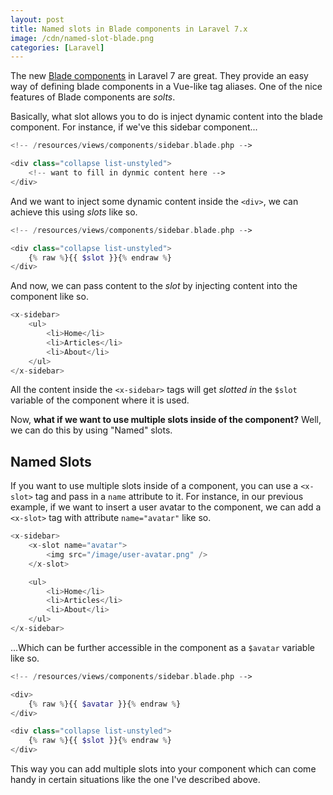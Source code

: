 ```yaml
---
layout: post
title: Named slots in Blade components in Laravel 7.x
image: /cdn/named-slot-blade.png
categories: [Laravel]
---
```


The new [Blade components](https://laravel.com/docs/7.x/blade#components) in Laravel 7 are great. They provide an easy way of defining blade components in a Vue-like tag aliases. One of the nice features of Blade components are *solts*.

Basically, what slot allows you to do is inject dynamic content into the blade component. For instance, if we've this sidebar component...

```php
<!-- /resources/views/components/sidebar.blade.php -->

<div class="collapse list-unstyled">
    <!-- want to fill in dynmic content here -->
</div>
```

And we want to inject some dynamic content inside the `<div>`, we can achieve this using *slots* like so.

```php
<!-- /resources/views/components/sidebar.blade.php -->

<div class="collapse list-unstyled">
    {% raw %}{{ $slot }}{% endraw %}
</div>
```

And now, we can pass content to the *slot* by injecting content into the component like so.

```php
<x-sidebar>
    <ul>
        <li>Home</li>
        <li>Articles</li>
        <li>About</li>
    </ul>
</x-sidebar>
```

All the content inside the `<x-sidebar>` tags will get *slotted in* the `$slot` variable of the component where it is used.

Now, **what if we want to use multiple slots inside of the component?** Well, we can do this by using "Named" slots.

## Named Slots

If you want to use multiple slots inside of a component, you can use a `<x-slot>` tag and pass in a `name` attribute to it. For instance, in our previous example, if we want to insert a user avatar to the component, we can add a `<x-slot>` tag with attribute `name="avatar"` like so.

```php
<x-sidebar>
    <x-slot name="avatar">
        <img src="/image/user-avatar.png" />
    </x-slot>

    <ul>
        <li>Home</li>
        <li>Articles</li>
        <li>About</li>
    </ul>
</x-sidebar>
```

...Which can be further accessible in the component as a `$avatar` variable like so.

```php
<!-- /resources/views/components/sidebar.blade.php -->

<div>
    {% raw %}{{ $avatar }}{% endraw %}
</div>

<div class="collapse list-unstyled">
    {% raw %}{{ $slot }}{% endraw %}
</div>
```

This way you can add multiple slots into your component which can come handy in certain situations like the one I've described above.